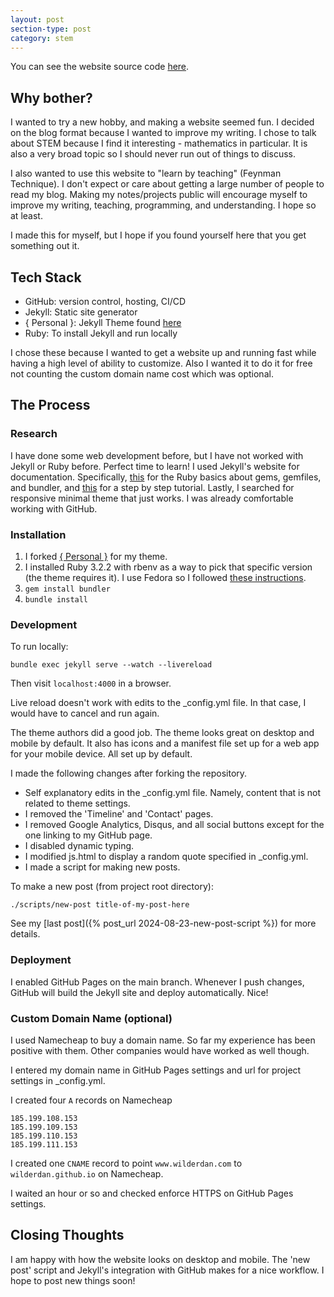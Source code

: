 ```yaml
---
layout: post
section-type: post
category: stem
---
```


You can see the website source code [here](https://github.com/WilderDan/personal-site).

## Why bother?

I wanted to try a new hobby, and making a website seemed fun.
I decided on the blog format because I wanted to improve my writing.
I chose to talk about STEM because I find it interesting - mathematics in particular.
It is also a very broad topic so I should never run out of things to discuss.

I also wanted to use this website to "learn by teaching" (Feynman Technique).
I don't expect or care about getting a large number of people to read my blog.
Making my notes/projects public will encourage myself to improve my writing, teaching, programming, and understanding.
I hope so at least.

I made this for myself, but I hope if you found yourself here that you get something out it.

## Tech Stack

- GitHub: version control, hosting, CI/CD
- Jekyll: Static site generator
- { Personal }: Jekyll Theme found [here](https://github.com/le4ker/personal-jekyll-theme)
- Ruby: To install Jekyll and run locally  

I chose these because I wanted to get a website up and running fast while having a high level of ability to customize.
Also I wanted it to do it for free not counting the custom domain name cost which was optional.

## The Process

### Research

I have done some web development before, but I have not worked with Jekyll or Ruby before.
Perfect time to learn!
I used Jekyll's website for documentation.
Specifically, [this](https://jekyllrb.com/docs/ruby-101/) for the Ruby basics about gems, gemfiles, and bundler, and [this](https://jekyllrb.com/docs/step-by-step/01-setup/) for a step by step tutorial.
Lastly, I searched for responsive minimal theme that just works.
I was already comfortable working with GitHub.

### Installation

1. I forked [{ Personal }](https://github.com/le4ker/personal-jekyll-theme) for my theme.
2. I installed Ruby 3.2.2 with rbenv as a way to pick that specific version (the theme requires it). I use Fedora so I followed [these instructions](https://developer.fedoraproject.org/tech/languages/ruby/ruby-installation.html).
3. `gem install bundler`
4. `bundle install`

### Development

To run locally:

`bundle exec jekyll serve --watch --livereload`

Then visit `localhost:4000` in a browser.

Live reload doesn't work with edits to the _config.yml file.
In that case, I would have to cancel and run again.

The theme authors did a good job. 
The theme looks great on desktop and mobile by default.
It also has icons and a manifest file set up for a web app for your mobile device. 
All set up by default.

I made the following changes after forking the repository.

- Self explanatory edits in the _config.yml file. Namely, content that is not related to theme settings.
- I removed the 'Timeline' and 'Contact' pages.
- I removed Google Analytics, Disqus, and all social buttons except for the one linking to my GitHub page.
- I disabled dynamic typing. 
- I modified js.html to display a random quote specified in _config.yml.
- I made a script for making new posts.

To make a new post (from project root directory):

`./scripts/new-post title-of-my-post-here`

See my [last post]({% post_url 2024-08-23-new-post-script %}) for more details. 


### Deployment

I enabled GitHub Pages on the main branch.
Whenever I push changes, GitHub will build the Jekyll site and deploy automatically.
Nice!

### Custom Domain Name (optional)

I used Namecheap to buy a domain name. 
So far my experience has been positive with them.
Other companies would have worked as well though.

I entered my domain name in GitHub Pages settings and url for project settings in _config.yml.

I created four `A` records on Namecheap
```
185.199.108.153
185.199.109.153
185.199.110.153
185.199.111.153
```

I created one `CNAME` record to point `www.wilderdan.com` to `wilderdan.github.io` on Namecheap.

I waited an hour or so and checked enforce HTTPS on GitHub Pages settings.

## Closing Thoughts

I am happy with how the website looks on desktop and mobile.
The 'new post' script and Jekyll's integration with GitHub makes for a nice workflow.
I hope to post new things soon!
